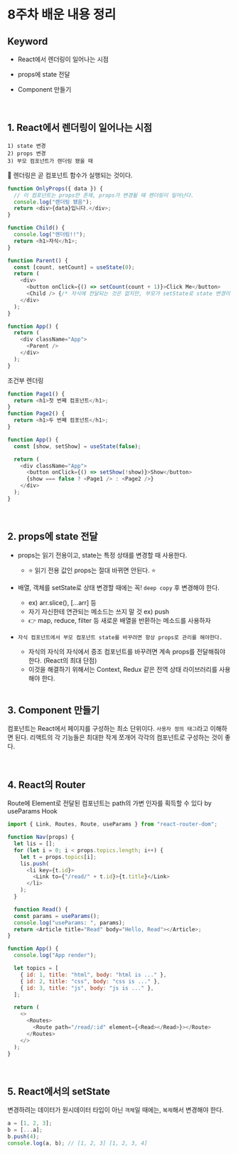 # 8주차 배운 내용 정리

## Keyword

- React에서 렌더링이 일어나는 시점

- props에 state 전달

- Component 만들기

  <br />

## 1. React에서 렌더링이 일어나는 시점

```
1) state 변경
2) props 변경
3) 부모 컴포넌트가 렌더링 됐을 때
```

🎈 렌더링은 곧 컴포넌트 함수가 실행되는 것이다.

```js
function OnlyProps({ data }) {
  // 이 컴포넌트는 props만 존재, props가 변경될 때 렌더링이 일어난다.
  console.log("렌더링 됐음");
  return <div>{data}입니다.</div>;
}

function Child() {
  console.log("렌더링!!");
  return <h1>자식</h1>;
}

function Parent() {
  const [count, setCount] = useState(0);
  return (
    <div>
      <button onClick={() => setCount(count + 1)}>Click Me</button>
      <Child /> {/* 자식에 전달되는 것은 없지만, 부모가 setState로 state 변경이 일어나기 때문에 자식 컴포넌트 또한 자동 재렌더링 된다. */}
    </div>
  );
}

function App() {
  return (
    <div className="App">
      <Parent />
    </div>
  );
}
```

조건부 렌더링

```js
function Page1() {
  return <h1>첫 번째 컴포넌트</h1>;
}
function Page2() {
  return <h1>두 번째 컴포넌트</h1>;
}

function App() {
  const [show, setShow] = useState(false);

  return (
    <div className="App">
      <button onClick={() => setShow(!show)}>Show</button>
      {show === false ? <Page1 /> : <Page2 />}
    </div>
  );
}
```

  <br />

## 2. props에 state 전달

- props는 읽기 전용이고, state는 특정 상태를 변경할 때 사용한다.
  - ⭐ 읽기 전용 값인 props는 절대 바뀌면 안된다. ⭐
- 배열, 객체를 setState로 상태 변경할 때에는 꼭! `deep copy` 후 변경해야 한다.
  - ex) arr.slice(), [...arr] 등
  - 자기 자신한테 연관되는 메소드는 쓰지 말 것 ex) push
  - 👉 map, reduce, filter 등 새로운 배열을 반환하는 메소드를 사용하자
- `자식 컴포넌트에서 부모 컴포넌트 state를 바꾸려면 항상 props로 관리를 해야한다.`

  - 자식의 자식의 자식에서 증조 컴포넌트를 바꾸려면 계속 props를 전달해줘야 한다. (React의 최대 단점)
  - 이것을 해결하기 위해서는 Context, Redux 같은 전역 상태 라이브러리를 사용해야 한다.

  <br />

## 3. Component 만들기

컴포넌트는 React에서 페이지를 구성하는 최소 단위이다. `사용자 정의 태그`라고 이해하면 된다. 리액트의 각 기능들은 최대한 작게 쪼개어 각각의 컴포넌트로 구성하는 것이 좋다.

<br />

## 4. React의 Router

Route에 Element로 전달된 컴포넌트는 path의 가변 인자를 획득할 수 있다 by useParams Hook

```js
import { Link, Routes, Route, useParams } from "react-router-dom";

function Nav(props) {
  let lis = [];
  for (let i = 0; i < props.topics.length; i++) {
    let t = props.topics[i];
    lis.push(
      <li key={t.id}>
        <Link to={"/read/" + t.id}>{t.title}</Link>
      </li>
    );
  }

  function Read() {
  const params = useParams();
  console.log("useParams: ", params);
  return <Article title="Read" body="Hello, Read"></Article>;
}

function App() {
  console.log("App render");

  let topics = [
    { id: 1, title: "html", body: "html is ..." },
    { id: 2, title: "css", body: "css is ..." },
    { id: 3, title: "js", body: "js is ..." },
  ];

  return (
    <>
      <Routes>
        <Route path="/read/:id" element={<Read></Read>}></Route>
      </Routes>
    </>
  );
}

```

<br />

## 5. React에서의 setState

변경하려는 데이터가 원시데이터 타입이 아닌 `객체`일 때에는, `복제`해서 변경해야 한다.

```js
a = [1, 2, 3];
b = [...a];
b.push(4);
console.log(a, b); // [1, 2, 3] [1, 2, 3, 4]
```

